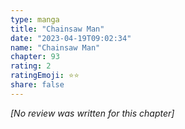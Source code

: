 ```yaml
---
type: manga
title: "Chainsaw Man"
date: "2023-04-19T09:02:34"
name: "Chainsaw Man"
chapter: 93
rating: 2
ratingEmoji: ⭐️⭐️
share: false
---
```


*[No review was written for this chapter]*
